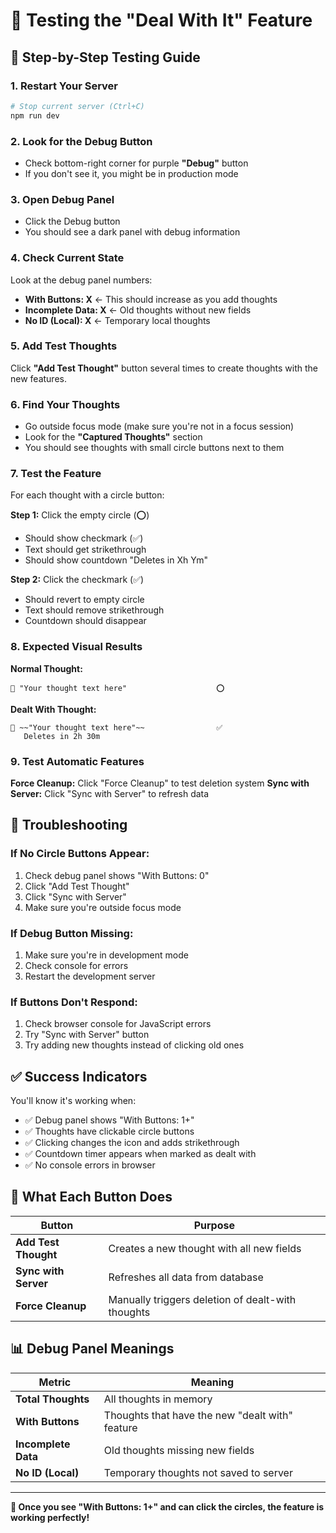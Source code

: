 # 🧪 Testing the "Deal With It" Feature

## 🚀 **Step-by-Step Testing Guide**

### **1. Restart Your Server**
```bash
# Stop current server (Ctrl+C)
npm run dev
```

### **2. Look for the Debug Button**
- Check bottom-right corner for purple **"Debug"** button
- If you don't see it, you might be in production mode

### **3. Open Debug Panel**
- Click the Debug button
- You should see a dark panel with debug information

### **4. Check Current State**
Look at the debug panel numbers:
- **With Buttons: X** ← This should increase as you add thoughts
- **Incomplete Data: X** ← Old thoughts without new fields  
- **No ID (Local): X** ← Temporary local thoughts

### **5. Add Test Thoughts**
Click **"Add Test Thought"** button several times to create thoughts with the new features.

### **6. Find Your Thoughts**
- Go outside focus mode (make sure you're not in a focus session)
- Look for the **"Captured Thoughts"** section
- You should see thoughts with small circle buttons next to them

### **7. Test the Feature**
For each thought with a circle button:

**Step 1:** Click the empty circle (⭕) 
- Should show checkmark (✅)
- Text should get strikethrough
- Should show countdown "Deletes in Xh Ym"

**Step 2:** Click the checkmark (✅)
- Should revert to empty circle
- Text should remove strikethrough
- Countdown should disappear

### **8. Expected Visual Results**

**Normal Thought:**
```
💭 "Your thought text here"                    ⭕
```

**Dealt With Thought:**
```
💭 ~~"Your thought text here"~~                ✅
   Deletes in 2h 30m
```

### **9. Test Automatic Features**

**Force Cleanup:** Click "Force Cleanup" to test deletion system
**Sync with Server:** Click "Sync with Server" to refresh data

## 🐛 **Troubleshooting**

### **If No Circle Buttons Appear:**
1. Check debug panel shows "With Buttons: 0"
2. Click "Add Test Thought" 
3. Click "Sync with Server"
4. Make sure you're outside focus mode

### **If Debug Button Missing:**
1. Make sure you're in development mode
2. Check console for errors
3. Restart the development server

### **If Buttons Don't Respond:**
1. Check browser console for JavaScript errors
2. Try "Sync with Server" button
3. Try adding new thoughts instead of clicking old ones

## ✅ **Success Indicators**

You'll know it's working when:
- ✅ Debug panel shows "With Buttons: 1+" 
- ✅ Thoughts have clickable circle buttons
- ✅ Clicking changes the icon and adds strikethrough
- ✅ Countdown timer appears when marked as dealt with
- ✅ No console errors in browser

## 🎯 **What Each Button Does**

| Button | Purpose |
|--------|---------|
| **Add Test Thought** | Creates a new thought with all new fields |
| **Sync with Server** | Refreshes all data from database |
| **Force Cleanup** | Manually triggers deletion of dealt-with thoughts |

## 📊 **Debug Panel Meanings**

| Metric | Meaning |
|--------|---------|
| **Total Thoughts** | All thoughts in memory |
| **With Buttons** | Thoughts that have the new "dealt with" feature |
| **Incomplete Data** | Old thoughts missing new fields |
| **No ID (Local)** | Temporary thoughts not saved to server |

---

**🎉 Once you see "With Buttons: 1+" and can click the circles, the feature is working perfectly!**